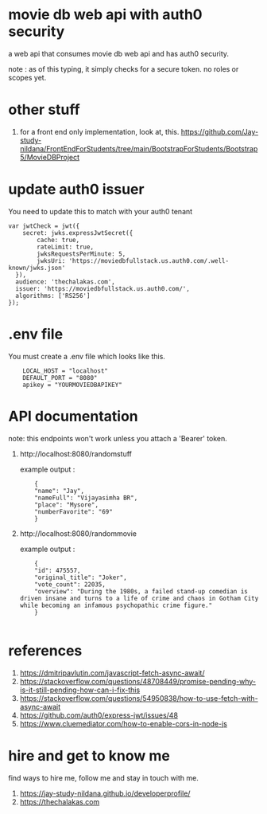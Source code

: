 # movie db web api with auth0 security

a web api that consumes movie db web api and has auth0 security.

note : as of this typing, it simply checks for a secure token. no roles or scopes yet.

# other stuff

1. for a front end only implementation, look at, this. https://github.com/Jay-study-nildana/FrontEndForStudents/tree/main/BootstrapForStudents/Bootstrap5/MovieDBProject

# update auth0 issuer

You need to update this to match with your auth0 tenant

```
var jwtCheck = jwt({
    secret: jwks.expressJwtSecret({
        cache: true,
        rateLimit: true,
        jwksRequestsPerMinute: 5,
        jwksUri: 'https://moviedbfullstack.us.auth0.com/.well-known/jwks.json'
  }),
  audience: 'thechalakas.com',
  issuer: 'https://moviedbfullstack.us.auth0.com/',
  algorithms: ['RS256']
});
```

# .env file

You must create a .env file which looks like this. 

```
    LOCAL_HOST = "localhost"
    DEFAULT_PORT = "8080"
    apikey = "YOURMOVIEDBAPIKEY"
```

# API documentation

note: this endpoints won't work unless you attach a 'Bearer' token.

1. http://localhost:8080/randomstuff
    
    example output : 

    ```
        {
        "name": "Jay",
        "nameFull": "Vijayasimha BR",
        "place": "Mysore",
        "numberFavorite": "69"
        }

    ```
1. http://localhost:8080/randommovie
    
    example output : 

    ```
        {
        "id": 475557,
        "original_title": "Joker",
        "vote_count": 22035,
        "overview": "During the 1980s, a failed stand-up comedian is driven insane and turns to a life of crime and chaos in Gotham City while becoming an infamous psychopathic crime figure."
        }
        
    ```

# references

1. https://dmitripavlutin.com/javascript-fetch-async-await/
1. https://stackoverflow.com/questions/48708449/promise-pending-why-is-it-still-pending-how-can-i-fix-this
1. https://stackoverflow.com/questions/54950838/how-to-use-fetch-with-async-await
1. https://github.com/auth0/express-jwt/issues/48
1. https://www.cluemediator.com/how-to-enable-cors-in-node-js

# hire and get to know me

find ways to hire me, follow me and stay in touch with me.

1. https://jay-study-nildana.github.io/developerprofile/
1. https://thechalakas.com